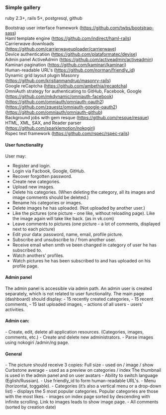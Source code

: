 <h3>Simple gallery</h3>

ruby 2.3+, rails 5+, postgresql, github

Bootstrap user interface framework (https://github.com/twbs/bootstrap-sass)<br />
Haml template engine (https://github.com/indirect/haml-rails)<br />
Carrierwave downloads (https://github.com/carrierwaveuploader/carrierwave)<br />
Device authentication (https://github.com/plataformatec/devise)<br />
Admin panel ActiveAdmin (https://github.com/activeadmin/activeadmin)<br />
Kaminari pagination (https://github.com/kaminari/kaminari)<br />
Human-readable URL's (https://github.com/norman/friendly_id)<br />
Dynamic grid layout plugin Masonry (https://github.com/kristianmandrup/masonry-rails)<br />
Google reCaptcha (https://github.com/ambethia/recaptcha)<br />
OmniAuth strategy for authenticating to GitHub, Facebook, Google<br />
 (https://github.com/mkdynamic/omniauth-facebook)<br />
 (https://github.com/omniauth/omniauth-oauth2)<br />
 (https://github.com/zquestz/omniauth-google-oauth2)<br />
 (https://github.com/omniauth/omniauth-github)<br />
Background jobs with gem resque (https://github.com/resque/resque)<br />
HTML, XML, SAX, and Reader parser (https://github.com/sparklemotion/nokogiri)<br />
Rspec test framework (https://github.com/rspec/rspec-rails)<br />

<h4>User functionality</h4>

User may:
 - Register and login.
 - Login via Facbook, Google, GitHub.
 - Recover forgotten password.
 - Create new categories.
 - Upload new images.
 - Delete his categories. (When deleting the category, all its images and image comments should be deleted.)
 - Rename his categories or images.
 - Delete images he has uploaded. (Not uploaded by another user.)
 - Like the pictures (one picture - one like, without reloading page). Like the image again will take like back. (as in vk.com)
 - Leave comments to pictures (one picture - a lot of comments, displayed next to each picture)
 - Edit your data: password, name, email, profile picture.
 - Subscribe and unsubscribe to / from another user.
 - Receive email when smth ve been changed in category of user he has subscribed to.
 - Watch anothers' profiles.
 - Watch pictures he has been subscribed to and has uploaded on his profile page.

<h4>Admin panel</h4>
 The admin panel is accessible via admin path. An admin user is created separately, which is not related to user functionality. The main page (dashboard) should display:
 - 15 recently created categories,
 - 15 recent comments,
 - 15 last uploaded images,
 - actions of all users - users' activities.

<h4>Admin can:</h4>
 - Create, edit, delete all application resources. (Categories, images, comments, etc.)
 - Create and delete new administrators.
 - Parse images using nokogiri /admin/ng page.


<h4>General</h4>
 - The picture should receive 3 copies: 
   Full size - used on / image / show
   Curbstone average - used as a preview on categories / index
   The thumbnail is used in the admin panel and on user avatars
 - Ability to switch language (Eglish/Russian).
 - Use friendly_id to form human-readable URL's.
 - Menu (horizontal, toggable).
 - Categories (it’s also a vertical menu or a drop-down list) - displays the 5 most popular categories. Popular categories are those with the most likes.
 - images on index page sorted by descending with infinite scrolling. Link to images leads to show image page.
 - All comments (sorted by creation date)

